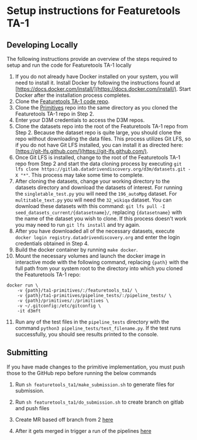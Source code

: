 # Setup instructions for Featuretools TA-1


## Developing Locally

The following instructions provide an overview of the steps required to setup and run
the code for Featuretools TA-1 locally

1. If you do not already have Docker installed on your system, you will need to install it. Install Docker by following the instructions found at [https://docs.docker.com/install/](https://docs.docker.com/install/). Start Docker after the installation process completes.
2. Clone the [Featuretools TA-1 code repo](https://github.com/Featuretools/ta1-primitives).
3. Clone the [Primitives](https://gitlab.com/kmax12/primitives) repo into the same directory as you cloned the Featuretools TA-1 repo in Step 2.
4. Enter your D3M credentials to access the D3M repos.
5. Clone the datasets repo into the root of the Featuretools TA-1 repo from Step 2. Because the dataset repo is quite large, you should clone the repo without downloading the data files. This process utilizes Git LFS, so if you do not have Git LFS installed, you can install it as directed here: [https://git-lfs.github.com/](https://git-lfs.github.com/).
6. Once Git LFS is installed, change to the root of the Featuretools TA-1 repo from Step 2 and start the data cloning process by executing `git lfs clone https://gitlab.datadrivendiscovery.org/d3m/datasets.git -X "*"`. This process may take some time to complete.
7. After cloning the datasets, change your working directory to the datasets directory and download the datasets of interest. For running the `singletable_test.py` you will need the `196_autoMpg` dataset. For `multitable_text.py` you will need the `32_wikiqa` dataset. You can download these datasets with this command: `git lfs pull -I seed_datasets_current/{datasetname}/`, replacing `{datasetname}` with the name of the dataset you wish to clone. If this process doesn't work you may need to run `git lfs install` and try again.
8. After you have downloaded all of the necessary datasets, execute `docker login registry.datadrivendiscovery.org` and enter the login credentials obtained in Step 4.
9. Build the docker container by running `make docker`.
10. Mount the necessary volumes and launch the docker image in interactive mode with the following command, replacing `{path}` with the full path from your system root to the directory into which you cloned the Featuretools TA-1 repo:

```
docker run \
    -v {path}/ta1-primitives/:/featuretools_ta1/ \
    -v {path}/ta1-primitives/pipeline_tests/:/pipeline_tests/ \
    -v {path}/primitives/:/primitives \
    -v ~/.gitconfig:/etc/gitconfig \
    -it d3mft
```

11. Run any of the test files in the `pipeline_tests` directory with the command `python3 pipeline_tests/test_filename.py`. If the test runs successfully, you should see results printed to the console.


## Submitting

If you have made changes to the primitive implementation, you must push those to the GitHub repo before running the below commands

1. Run `sh featuretools_ta1/make_submission.sh` to generate files for submission.

2. Run `sh featuretools_ta1/do_submission.sh` to create branch on gitlab and push files

3. Create MR based off branch from 2 [here](https://gitlab.com/datadrivendiscovery/primitives/merge_requests)

4. After it gets merged in trigger a run of the pipelines [here](https://dash.datadrivendiscovery.org/pipelines)
